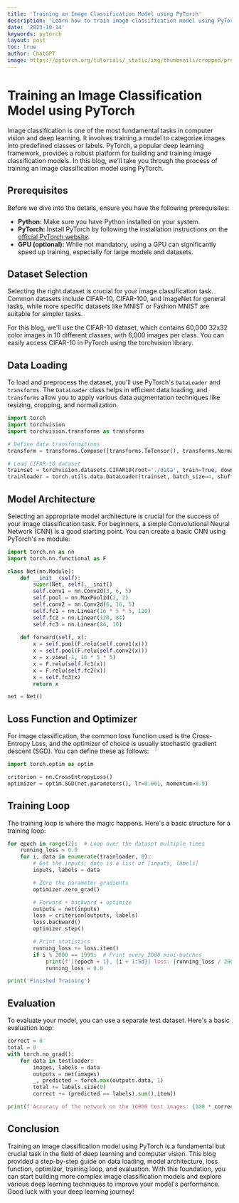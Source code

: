 ```yaml
---
title: 'Training an Image Classification Model using PyTorch'
description: 'Learn how to train image classification model using PyTorch'
date: '2023-10-14'
keywords: pytorch
layout: post
toc: true
author: ChatGPT
image: https://pytorch.org/tutorials/_static/img/thumbnails/cropped/profiler.png
---
```


# Training an Image Classification Model using PyTorch

Image classification is one of the most fundamental tasks in computer vision and deep learning. It involves training a model to categorize images into predefined classes or labels. PyTorch, a popular deep learning framework, provides a robust platform for building and training image classification models. In this blog, we'll take you through the process of training an image classification model using PyTorch. 

## Prerequisites

Before we dive into the details, ensure you have the following prerequisites:

- **Python:** Make sure you have Python installed on your system.
- **PyTorch:** Install PyTorch by following the installation instructions on the [official PyTorch website](https://pytorch.org/).
- **GPU (optional):** While not mandatory, using a GPU can significantly speed up training, especially for large models and datasets.

## Dataset Selection

Selecting the right dataset is crucial for your image classification task. Common datasets include CIFAR-10, CIFAR-100, and ImageNet for general tasks, while more specific datasets like MNIST or Fashion MNIST are suitable for simpler tasks.

For this blog, we'll use the CIFAR-10 dataset, which contains 60,000 32x32 color images in 10 different classes, with 6,000 images per class. You can easily access CIFAR-10 in PyTorch using the torchvision library.

## Data Loading

To load and preprocess the dataset, you'll use PyTorch's `DataLoader` and `transforms`. The `DataLoader` class helps in efficient data loading, and `transforms` allow you to apply various data augmentation techniques like resizing, cropping, and normalization.

```python
import torch
import torchvision
import torchvision.transforms as transforms

# Define data transformations
transform = transforms.Compose([transforms.ToTensor(), transforms.Normalize((0.5, 0.5, 0.5), (0.5, 0.5, 0.5))])

# Load CIFAR-10 dataset
trainset = torchvision.datasets.CIFAR10(root='./data', train=True, download=True, transform=transform)
trainloader = torch.utils.data.DataLoader(trainset, batch_size=4, shuffle=True, num_workers=2)
```

## Model Architecture

Selecting an appropriate model architecture is crucial for the success of your image classification task. For beginners, a simple Convolutional Neural Network (CNN) is a good starting point. You can create a basic CNN using PyTorch's `nn` module:

```python
import torch.nn as nn
import torch.nn.functional as F

class Net(nn.Module):
    def __init__(self):
        super(Net, self).__init()
        self.conv1 = nn.Conv2d(3, 6, 5)
        self.pool = nn.MaxPool2d(2, 2)
        self.conv2 = nn.Conv2d(6, 16, 5)
        self.fc1 = nn.Linear(16 * 5 * 5, 120)
        self.fc2 = nn.Linear(120, 84)
        self.fc3 = nn.Linear(84, 10)
        
    def forward(self, x):
        x = self.pool(F.relu(self.conv1(x)))
        x = self.pool(F.relu(self.conv2(x)))
        x = x.view(-1, 16 * 5 * 5)
        x = F.relu(self.fc1(x))
        x = F.relu(self.fc2(x))
        x = self.fc3(x)
        return x

net = Net()
```

## Loss Function and Optimizer

For image classification, the common loss function used is the Cross-Entropy Loss, and the optimizer of choice is usually stochastic gradient descent (SGD). You can define these as follows:

```python
import torch.optim as optim

criterion = nn.CrossEntropyLoss()
optimizer = optim.SGD(net.parameters(), lr=0.001, momentum=0.9)
```

## Training Loop

The training loop is where the magic happens. Here's a basic structure for a training loop:

```python
for epoch in range(2):  # Loop over the dataset multiple times
    running_loss = 0.0
    for i, data in enumerate(trainloader, 0):
        # Get the inputs; data is a list of [inputs, labels]
        inputs, labels = data

        # Zero the parameter gradients
        optimizer.zero_grad()

        # Forward + backward + optimize
        outputs = net(inputs)
        loss = criterion(outputs, labels)
        loss.backward()
        optimizer.step()

        # Print statistics
        running_loss += loss.item()
        if i % 2000 == 1999:  # Print every 2000 mini-batches
            print(f'[{epoch + 1}, {i + 1:5d}] loss: {running_loss / 2000:.3f}')
            running_loss = 0.0

print('Finished Training')
```

## Evaluation

To evaluate your model, you can use a separate test dataset. Here's a basic evaluation loop:

```python
correct = 0
total = 0
with torch.no_grad():
    for data in testloader:
        images, labels = data
        outputs = net(images)
        _, predicted = torch.max(outputs.data, 1)
        total += labels.size(0)
        correct += (predicted == labels).sum().item()

print(f'Accuracy of the network on the 10000 test images: {100 * correct / total}%')
```

## Conclusion

Training an image classification model using PyTorch is a fundamental but crucial task in the field of deep learning and computer vision. This blog provided a step-by-step guide on data loading, model architecture, loss function, optimizer, training loop, and evaluation. With this foundation, you can start building more complex image classification models and explore various deep learning techniques to improve your model's performance. Good luck with your deep learning journey!
